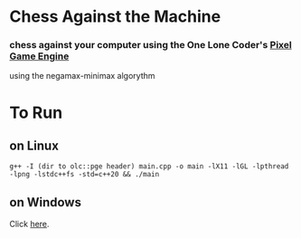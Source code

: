 # Chess Against the Machine
### chess against your computer using the One Lone Coder's [Pixel Game Engine](https://github.com/OneLoneCoder/olcPixelGameEngine)
using the negamax-minimax algorythm

# To Run
## on Linux
```
g++ -I (dir to olc::pge header) main.cpp -o main -lX11 -lGL -lpthread -lpng -lstdc++fs -std=c++20 && ./main
```

## on Windows
Click [here](https://github.com/OneLoneCoder/olcPixelGameEngine/wiki/Compiling-on-Windows-with-Other-Compilers).